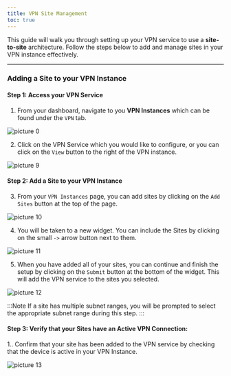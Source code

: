 ```yaml
---
title: VPN Site Management
toc: true
---
```


This guide will walk you through setting up your VPN service to use a **site-to-site** architecture. Follow the steps below to add and manage sites in your VPN instance effectively.

---
### Adding a Site to your VPN Instance
#### Step 1: Access your VPN Service
1. From your dashboard, navigate to you **VPN Instances** which can be found under the `VPN` tab.
<!-- Insert Image -->
![picture 0](https://cdn.mkcld.io/79a712ed186d0de2db548d50e744513983ff9ed0da7718ee5acafe735c6d78f0.png)  

2. Click on the VPN Service which you would like to configure, or you can click on the `View` button to the right of the VPN instance.
<!-- Insert Image -->
![picture 9](https://cdn.mkcld.io/f36b655493a1eb10084d9170349dee3445a39eec5ad81cc3b05f4471fc966df4.png)  


#### Step 2: Add a Site to your VPN Instance
3. From your `VPN Instances` page, you can add sites by clicking on the `Add Sites` button at the top of the page.
<!-- Insert Image-->
![picture 10](https://cdn.mkcld.io/989f22272d04d1f6a9ffda0c278f5b2bac6f77dc33eb98581ee4a045378ec9db.png)  


4. You will be taken to a new widget. You can include the Sites by clicking on the small `->` arrow button next to them.
<!-- Insert Image -->
![picture 11](https://cdn.mkcld.io/4146913ed6f1837dd72722ef82dd9bbfa5368925299c267fb5327c4a6720cdc9.png)  


5. When you have added all of your sites, you can continue and finish the setup by clicking on the `Submit` button at the bottom of the widget. This will add the VPN service to the sites you selected.
<!-- Insert Image -->
![picture 12](https://cdn.mkcld.io/68a31d2ce571433cfe1fb400382182f92396e3fee5a3951f22b7041ebb9c0ca7.png)  


:::Note
If a site has multiple subnet ranges, you will be prompted to select the appropriate subnet range during this step.
:::

#### Step 3: Verify that your Sites have an Active VPN Connection:
1.. Confirm that your site has been added to the VPN service by checking that the device is active in your VPN Instance.
<!-- Insert Image -->
![picture 13](https://cdn.mkcld.io/d72840a64777bebaa72bf4802b024355e707349e851f94dd44b951583a38cf33.png)  